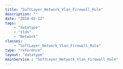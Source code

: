 ```yaml
---
title: "SoftLayer_Network_Vlan_Firewall_Rule"
description: ""
date: "2018-02-12"
tags:
    - "datatype"
    - "sldn"
    - "Network"
classes:
    - "SoftLayer_Network_Vlan_Firewall_Rule"
type: "reference"
layout: "datatype"
mainService : "SoftLayer_Network_Vlan_Firewall_Rule"
---
```

